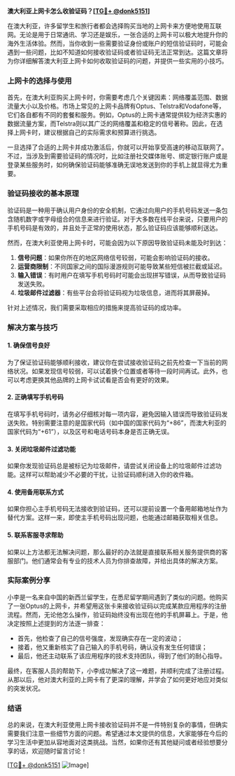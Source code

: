 **澳大利亚上网卡怎么收验证码？[[TG💪+ @donk5151](https://t.me/s/donk5151)]**

在澳大利亚，许多留学生和旅行者都会选择购买当地的上网卡来方便地使用互联网。无论是用于日常通讯、学习还是娱乐，一张合适的上网卡可以极大地提升你的海外生活体验。然而，当你收到一些需要验证身份或账户的短信验证码时，可能会遇到一些问题，比如不知道如何接收验证码或者验证码无法正常到达。这篇文章将为你详细解答澳大利亚上网卡如何收取验证码的问题，并提供一些实用的小技巧。

### 上网卡的选择与使用

首先，在澳大利亚购买上网卡时，你需要考虑几个关键因素：网络覆盖范围、数据流量大小以及价格。市场上常见的上网卡品牌有Optus、Telstra和Vodafone等，它们各自都有不同的套餐和服务。例如，Optus的上网卡通常提供较为经济实惠的数据流量方案，而Telstra则以其广泛的网络覆盖和稳定的信号著称。因此，在选择上网卡时，建议根据自己的实际需求和预算进行挑选。

一旦选择了合适的上网卡并成功激活后，你就可以开始享受高速的移动互联网了。不过，当涉及到需要验证码的情况时，比如注册社交媒体账号、绑定银行账户或是登录某些服务时，如何确保验证码能够准确无误地发送到你的手机上就显得尤为重要。

### 验证码接收的基本原理

验证码是一种用于确认用户身份的安全机制，它通过向用户的手机号码发送一条包含随机数字或字母组合的信息来进行验证。对于大多数在线平台来说，只要用户的手机号码是有效的，并且处于正常的使用状态，那么验证码应该能够顺利送达。

然而，在澳大利亚使用上网卡时，可能会因为以下原因导致验证码未能及时到达：

1. **信号问题**：如果你所在的地区网络信号较弱，可能会影响验证码的接收。
2. **运营商限制**：不同国家之间的国际漫游规则可能导致某些短信被拦截或延迟。
3. **输入错误**：有时用户在填写手机号码时可能会出现拼写错误，从而导致验证码发送失败。
4. **垃圾邮件过滤器**：有些平台会将验证码视为垃圾信息，进而将其屏蔽掉。

针对上述情况，我们需要采取相应的措施来提高验证码的成功率。

### 解决方案与技巧

#### 1. 确保信号良好
为了保证验证码能够顺利接收，建议你在尝试接收验证码之前先检查一下当前的网络状况。如果发现信号较弱，可以试着换个位置或者等待一段时间再试。此外，也可以考虑更换其他品牌的上网卡试试看是否会有更好的效果。

#### 2. 正确填写手机号码
在填写手机号码时，请务必仔细核对每一项内容，避免因输入错误而导致验证码发送失败。特别需要注意的是国家代码（如中国的国家代码为“+86”，而澳大利亚的国家代码为“+61”），以及区号和电话号码本身是否正确无误。

#### 3. 关闭垃圾邮件过滤功能
如果你发现验证码总是被标记为垃圾邮件，请尝试关闭设备上的垃圾邮件过滤功能。这样可以帮助减少不必要的干扰，让验证码顺利进入你的收件箱。

#### 4. 使用备用联系方式
如果你担心主手机号码无法接收到验证码，还可以提前设置一个备用邮箱地址作为替代方案。这样一来，即使主手机号码出现问题，也能通过邮箱获取相关信息。

#### 5. 联系客服寻求帮助
如果以上方法都无法解决问题，那么最好的办法就是直接联系相关服务提供商的客服部门。他们通常会有专业的技术人员为你排查故障，并给出具体的解决方案。

### 实际案例分享

小李是一名来自中国的新西兰留学生，在悉尼留学期间遇到了类似的问题。他购买了一张Optus的上网卡，并希望用这张卡来接收验证码以完成某款应用程序的注册流程。然而，无论他怎么操作，验证码始终没有出现在他的手机屏幕上。于是，他决定按照上述提到的方法逐一排查：

- 首先，他检查了自己的信号强度，发现确实存在一定的波动；
- 接着，他又重新核实了自己输入的手机号码，确认没有发生任何错误；
- 最后，他还主动联系了该应用程序的技术支持团队，得到了他们的耐心指导。

最终，在客服人员的帮助下，小李成功解决了这一难题，并顺利完成了注册过程。从那以后，他对澳大利亚的上网卡有了更深的理解，并学会了如何更好地应对类似的突发状况。

### 结语

总的来说，在澳大利亚使用上网卡接收验证码并不是一件特别复杂的事情，但确实需要我们注意一些细节方面的问题。希望通过本文提供的信息，大家能够在今后的学习生活中更加从容地面对这类挑战。当然，如果你还有其他疑问或者经验想要分享的话，欢迎随时留言讨论！

[[TG💪+ @donk5151](https://t.me/s/donk5151) ![Image](https://i.postimg.cc/rwNCRYN7/Snipaste-2025-04-30-17-27-05.png)]